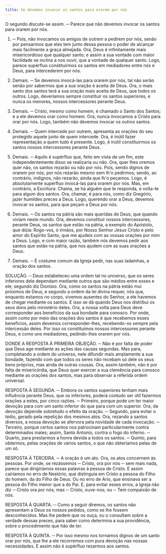 ```yaml
---
title: Se devemos invocar os santos para orarem por nós
---
```


O segundo discute-se assim. ─ Parece que não devemos invocar os santos para orarem por nós.  

1. ─ Pois, não invocamos os amigos de outrem a pedirem por nós, senão por pensarmos que eles tem junto dessa pessoa o poder de alcançar mais facilmente a graça almejada. Ora, Deus é infinitamente mais misericordioso que qualquer santo; e assim a sua vontade com maior facilidade se inclina a nos ouvir, que a vontade de qualquer santo. Logo, parece supérfluo constituirmos os santos em mediadores entre nós e Deus, para intercederem por nós.  

2. Demais. ─ Se devemos invocá-las para orarem por nós, tal não serão senão por sabermos que a sua oração é aceita de Deus. Ora, o mais santo dos santos terá a sua oração mais aceita de Deus, que todos os outros. Logo, deveríamos sempre constituir os santos superiores, e nunca os menores, nossos intercessores perante Deus.  

3. Demais. ─ Cristo, mesmo como homem, é chamado o Santo dos Santos; e a ele devemos orar como homem. Ora, nunca invocamos a Cristo para orar por nós. Logo, também não devemos invocar os outros santos.  

4. Demais. ─ Quem intercede por outrem, apresenta as orações do seu protegido aquele junto de quem intercede. Ora, é inútil fazer representação a quem tudo é presente. Logo, é inútil constituirmos os santos nossos intercessores perante Deus.  

5. Demais. ─ Aquilo é supérfluo que, feito em vista de um fim, este independentemente disso se realizaria ou não. Ora, quer lhes oremos quer não, os santos rezarão ou não por nós. Pois, sendo dignos de orarem por nós, por nós rezarão mesmo sem lh'o pedirmos; sendo, ao contrário, indignos, não rezarão, ainda que lh'o peçamos. Logo, é absolutamente supérfluo invocá-las para orarem por nós.  Mas, em contrário, a Escritura: Chama, se há alguém que te responda, e volta-te para algum dos santos. Ora, chamar, é para nós, como diz Gregório, jazer humildes preces a Deus. Logo, querendo orar a Deus, devemos invocar os santos, para que peçam a Deus por nós.  

2. Demais. ─ Os santos na pátria são mais queridas de Deus, que quando viviam neste mundo. Ora, devemos constituir nossos intercessores, perante Deus, os santos que estão na pátria, a exemplo do Apóstolo, que dizia: Rogo-vos, ó irmãos, por Nosso Senhor Jesus Cristo e pelo amor do Espírito Santo, que me ajudeis com as vossas orações por mim a Deus. Logo, e com maior razão, também nós devemos pedir aos santos que estão na pátria, que nos ajudem com as suas orações a Deus.  

3. Demais. ─ É costume comum da Igreja pedir, nas suas ladainhas, a oração dos santos.  

SOLUÇÃO. ─ Deus estabeleceu uma ordem tal no universo, que os seres inferiores dele dependam mediante outros que são médios entre esses e ele; segundo diz Dionísio. Ora, como os santos na pátria estão mui próximos de Deus, e segundo a ordem da lei divina requer, nós que, enquanto estamos no corpo, vivemos ausentes do Senhor, a ele havemos de chegar mediante os santos. E isso se dá quando Deus nos distribui os seus dons pelo ministério deles. Ora, a nossa volta para Deus deve corresponder aos benefícios da sua bondade para conosco. Por onde, assim como por meio das orações dos santos é que recebemos esses benefícios, assim devemos corresponder-lhes, recebendo-os sempre pela intercessão deles. Por isso os constituímos nossos intercessores perante Deus, e como uns mediadores, pedindo-lhes orarem por nós. 

DONDE A RESPOSTA À PRIMEIRA OBJEÇÃO. ─ Não é por falta de poder que Deus age mediante as ações das causas segundas. Mas para, completando a ordem do universo, nele difundir mais amplamente a sua bondade, fazendo com que todos os seres não recebam só dele os seus bens próprios, mas ainda de outras cousas. Ora, assim também, não é por falta de misericórdia, que Deus quer exercer a sua clemência para conosco mediante as orações dos santos, mas para observar a referida ordem universal.  

RESPOSTA À SEGUNDA. ─ Embora os santos superiores tenham mais influência perante Deus, que os inferiores, poderá contudo ser útil fazermos orações a estes, por cinco razões. ─ Primeiro, porque pode um ter maior devoção para com um santo inferior do que para com um superior. Ora, da devoção depende sobretudo o efeito da oração. ─ Segundo, para evitar o tédio, gerado pela repetição dos mesmos atos. Ora, rezando a santos diversos, a nossa devoção se afervora pela novidade de cada invocação. ─ Terceiro, porque certos santos nos patrocinam particularmente contra determinados males; assim, Santo Antonio, contra o fogo do inferno. ─ Quarto, para prestarmos a honra devida a todos os santos. ─ Quinto, para obtermos, pelas orações de vários santos, o que não obteríamos pelas de um só.  

RESPOSTA À TERCEIRA. ─ A oração é um ato. Ora, os atos concernem às pessoas. Por onde, se rezássemos ─ Cristo, ora por nós ─ sem mais nada, parece que dirigiríamos essas palavras à pessoa de Cristo. E assim cairíamos no erro de Nestório, que distinguia em Cristo a pessoa do Filho do homem, da do Filho de Deus. Ou no erro de Ario, que ensinava ser a pessoa do Filho menor que a do Pai. E, para evitar esses erros, a Igreja não diz ─ Cristo ora por nós; mas ─ Cristo, ouve-nos; ou ─ Tem compaixão de nós.  

RESPOSTA À QUARTA. ─ Como a seguir diremos, os santos não apresentam a Deus os nossos pedidos, como se lhe fossem desconhecidos. Mas lhe pedem que os ouça, ou o consultam sobre a verdade dessas preces, para saber como determina a sua providência, sobre o procedimento que hão de ter.  

RESPOSTA À QUINTA. ─ Por isso mesmo nos tornamos dignos de um santo orar por nós, que lhe a ele recorremos com pura devoção nas nossas necessidades. E assim não é supérfluo rezarmos aos santos.